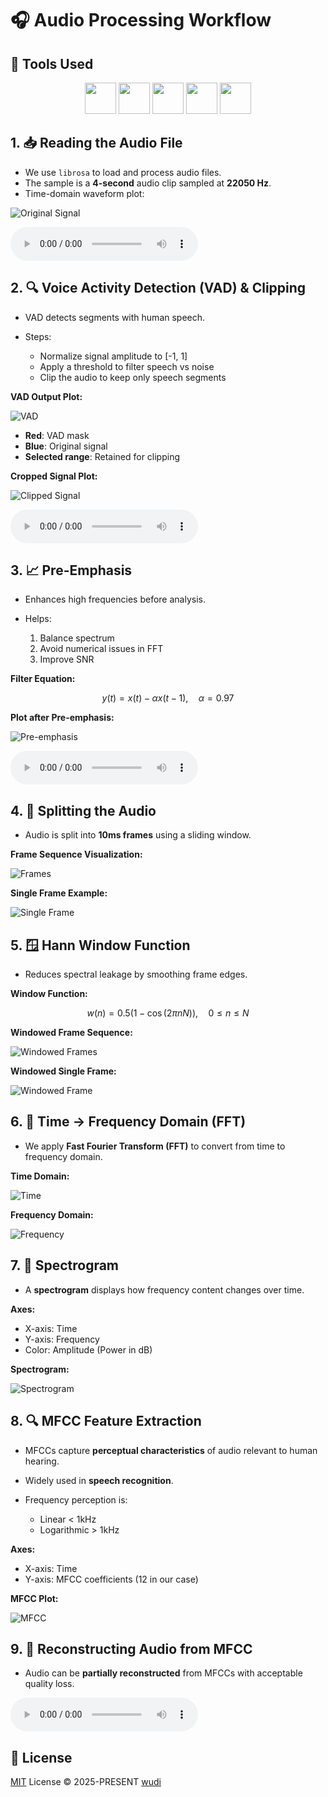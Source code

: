 # 🎧 Audio Processing Workflow

## 🧰 Tools Used

<p align="center">
  <a href="https://www.python.org/downloads/release/python-3715/"><img src="https://www.python.org/static/community_logos/python-logo.png" height="50"></a>
  <a href="https://librosa.org/"><img src="https://librosa.org/images/librosa_logo_text.png" height="50"></a>
  <a href="https://pydub.com/"><img src="https://images.g2crowd.com/uploads/product/image/large_detail/large_detail_86c4f17e5b0c4fc3d86420b9c7c5894c/pydub.png" height="50"></a>
  <a href="https://numpy.org/"><img src="https://ebssistemas.com/file/2021/05/NumPy-200x80.png" height="50"></a>
  <a href="https://matplotlib.org/stable/index.html"><img src="https://matplotlib.org/2.0.2/plot_directive/mpl_examples/api/thumbnails/logo2.png" height="50"></a>
</p>

## 1. 📥 Reading the Audio File

* We use `librosa` to load and process audio files.
* The sample is a **4-second** audio clip sampled at **22050 Hz**.
* Time-domain waveform plot:

![Original Signal](https://raw.githubusercontent.com/WuChenDi/Audio-Processing/main/images/1.png)

<audio controls src="https://raw.githubusercontent.com/WuChenDi/Audio-Processing/main/audios/mmmm.mov"></audio>

## 2. 🔍 Voice Activity Detection (VAD) & Clipping

* VAD detects segments with human speech.
* Steps:

  * Normalize signal amplitude to \[-1, 1]
  * Apply a threshold to filter speech vs noise
  * Clip the audio to keep only speech segments

**VAD Output Plot:**

![VAD](https://raw.githubusercontent.com/WuChenDi/Audio-Processing/main/images/2.png)

* **Red**: VAD mask
* **Blue**: Original signal
* **Selected range**: Retained for clipping

**Cropped Signal Plot:**

![Clipped Signal](https://raw.githubusercontent.com/WuChenDi/Audio-Processing/main/images/3.png)

<audio controls src="https://raw.githubusercontent.com/WuChenDi/Audio-Processing/main/audios/2.vad_croped.mov"></audio>

## 3. 📈 Pre-Emphasis

* Enhances high frequencies before analysis.
* Helps:

  1. Balance spectrum
  2. Avoid numerical issues in FFT
  3. Improve SNR

**Filter Equation:**

$$
y(t) = x(t) - \alpha x(t-1),\quad \alpha = 0.97
$$

**Plot after Pre-emphasis:**

![Pre-emphasis](https://raw.githubusercontent.com/WuChenDi/Audio-Processing/main/images/4.png)

<audio controls src="https://raw.githubusercontent.com/WuChenDi/Audio-Processing/main/audios/3.preempha.mov"></audio>

## 4. 🧩 Splitting the Audio

* Audio is split into **10ms frames** using a sliding window.

**Frame Sequence Visualization:**

![Frames](https://raw.githubusercontent.com/WuChenDi/Audio-Processing/main/images/frame.gif)

**Single Frame Example:**

![Single Frame](https://raw.githubusercontent.com/WuChenDi/Audio-Processing/main/images/6.png)

## 5. 🪟 Hann Window Function

* Reduces spectral leakage by smoothing frame edges.

**Window Function:**

$$
w(n) = 0.5 \left(1 - \cos\left({2\pi nN}\right)\right),\quad 0 \leq n \leq N
$$

**Windowed Frame Sequence:**

![Windowed Frames](https://raw.githubusercontent.com/WuChenDi/Audio-Processing/main/images/windows.gif)

**Windowed Single Frame:**

![Windowed Frame](https://raw.githubusercontent.com/WuChenDi/Audio-Processing/main/images/7.png)

<!-- 🎧 [Windowed Audio](https://user-images.githubusercontent.com/115212881/198013223-fdf9dc17-0994-4526-ba01-409dc48aa690.mov) -->

## 6. 🔄 Time → Frequency Domain (FFT)

* We apply **Fast Fourier Transform (FFT)** to convert from time to frequency domain.

**Time Domain:**

![Time](https://raw.githubusercontent.com/WuChenDi/Audio-Processing/main/images/1.png)

**Frequency Domain:**

![Frequency](https://raw.githubusercontent.com/WuChenDi/Audio-Processing/main/images/5.png)

## 7. 🌈 Spectrogram

* A **spectrogram** displays how frequency content changes over time.

**Axes:**

* X-axis: Time
* Y-axis: Frequency
* Color: Amplitude (Power in dB)

**Spectrogram:**

![Spectrogram](https://raw.githubusercontent.com/WuChenDi/Audio-Processing/main/images/9.png)

## 8. 🔍 MFCC Feature Extraction

* MFCCs capture **perceptual characteristics** of audio relevant to human hearing.
* Widely used in **speech recognition**.
* Frequency perception is:

  * Linear < 1kHz
  * Logarithmic > 1kHz

**Axes:**

* X-axis: Time
* Y-axis: MFCC coefficients (12 in our case)

**MFCC Plot:**

![MFCC](https://raw.githubusercontent.com/WuChenDi/Audio-Processing/main/images/11.png)

## 9. 🔄 Reconstructing Audio from MFCC

* Audio can be **partially reconstructed** from MFCCs with acceptable quality loss.

<audio controls src="https://raw.githubusercontent.com/WuChenDi/Audio-Processing/main/audios/4.reconstructed.mov"></audio>

## 📜 License

[MIT](./LICENSE) License © 2025-PRESENT [wudi](https://github.com/WuChenDi)
